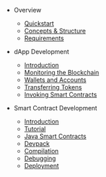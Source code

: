 - Overview

  - [Quickstart](neo-n3/overview/quickstart.md)
  - [Concepts & Structure](neo-n3/overview/concepts_and_structure.md)
  - [Requirements](neo-n3/overview/requirements.md)

- dApp Development

  - [Introduction](neo-n3/dapp_development/introduction.md)
  - [Monitoring the Blockchain](neo-n3/dapp_development/monitoring.md)
  - [Wallets and Accounts](neo-n3/dapp_development/wallets_and_accounts.md)
  - [Transferring Tokens](neo-n3/dapp_development/token_transfer.md)
  - [Invoking Smart Contracts](neo-n3/dapp_development/contract_invocation.md)

- Smart Contract Development

  - [Introduction](neo-n3/smart_contract_development/introduction.md)
  - [Tutorial](neo-n3/smart_contract_development/tutorial.md)
  - [Java Smart Contracts](neo-n3/smart_contract_development/java_smart_contracts.md)
  - [Devpack](neo-n3/smart_contract_development/devpack.md)
  - [Compilation](neo-n3/smart_contract_development/compilation.md)
  - [Debugging](neo-n3/smart_contract_development/debugging.md)
  - [Deployment](neo-n3/smart_contract_development/deployment.md)

  <!-- #### [**Contributing**](contributing.md#contributing) 
  TODO: uncomment this as soon as the contributing.md contains information. -->